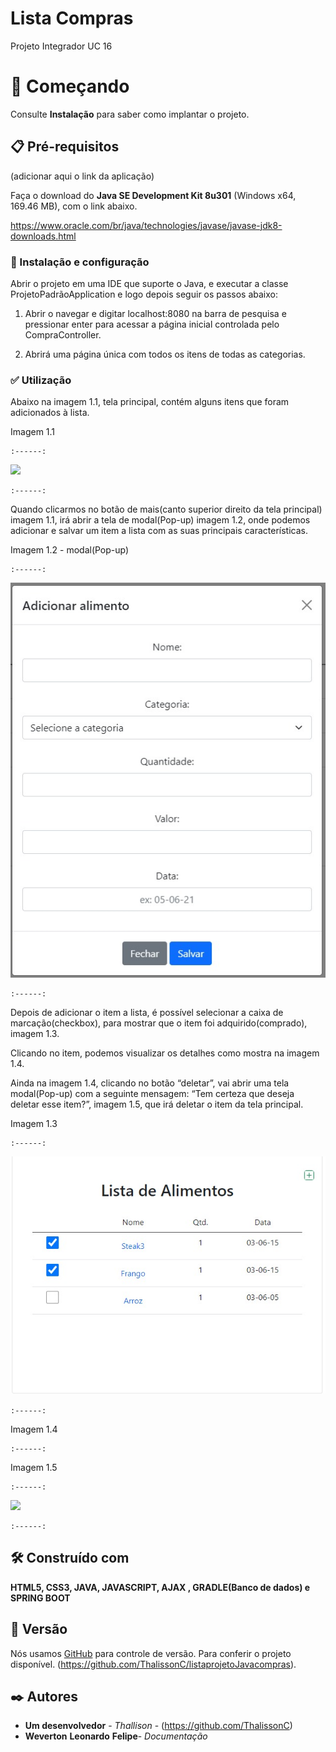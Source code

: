 # Lista Compras


Projeto Integrador UC 16

# 🚀 Começando

Consulte **Instalação** para saber como implantar o projeto.

## 📋 Pré-requisitos

(adicionar aqui o link da aplicação)

Faça o download do **Java SE Development Kit 8u301** (Windows x64, 169.46 MB), com o link abaixo.

https://www.oracle.com/br/java/technologies/javase/javase-jdk8-downloads.html

### 🔧 Instalação e configuração


Abrir o projeto em uma IDE que suporte o Java, e executar a classe ProjetoPadrãoApplication e logo depois seguir os passos abaixo:

1.  Abrir o navegar e digitar localhost:8080 na barra de pesquisa e pressionar enter para acessar a página inicial controlada pelo CompraController.
    
2.  Abrirá uma página única com todos os itens de todas as categorias.
   
### ✅ Utilização

Abaixo na imagem 1.1, tela principal, contém alguns itens que foram adicionados à lista.

Imagem 1.1 
```
:------:
```
![](https://lh3.googleusercontent.com/vnWYXTPkYealpa774x6-aZRSIbCIyjJMm94cKhPrZy6j7zUvlzhoFlTzglVYjyv5q2zTCeOsOZmUlDvaYTZC6Yyzh0-PTBwqSv67WFLryaOqzyOHO3M2RjrHKH3I1QBa1BCQJIE)
```
:------:
```
Quando clicarmos no botão de mais(canto superior direito da tela principal) imagem 1.1, irá abrir a tela de modal(Pop-up) imagem 1.2, onde podemos adicionar e salvar um item a lista com as suas principais características.

Imagem 1.2 - modal(Pop-up)
```
:------:
```
![enter image description here](https://github.com/leonardo202/projetopadrao/blob/master/a68e2b88-0ad2-4178-bda0-8f20ca16b50a.jfif?raw=true)
```
:------:
```

Depois de adicionar o item a lista, é possível selecionar a caixa de marcação(checkbox), para mostrar que o item foi adquirido(comprado), imagem 1.3.

Clicando no item, podemos visualizar os detalhes como mostra na imagem 1.4.

Ainda na imagem 1.4, clicando no botão “deletar”, vai abrir uma tela modal(Pop-up) com a seguinte mensagem: “Tem certeza que deseja deletar esse item?”, imagem 1.5, que irá deletar o item da tela principal.

Imagem 1.3
```
:------:
```
     
![enter image description here](https://github.com/leonardo202/projetopadrao/blob/master/9ee3f132-6125-430c-a517-d921077f491a.jfif?raw=true)
```
:------:
```

Imagem 1.4
```
:------:
```
             
Imagem 1.5
```
:------:
```
![](https://lh6.googleusercontent.com/okYlu5jYZWqcEZmFrOydSLtEDAoa9ZKYza32Nep6OHAujS9Am2ZUe-MW52eiT3GwGDA9UYp8S4OW4p2swFfMDfSVDIIZW5j80tmh7JyfiC9SUY_5IIf4BSnhgiMBzA)
```
:------:
```

## 🛠️ Construído com


**HTML5, CSS3, JAVA, JAVASCRIPT, AJAX , GRADLE(Banco de dados) e SPRING BOOT**

## 📌 Versão

Nós usamos [GitHub](https://github.com/) para controle de versão. Para conferir o projeto disponível. (https://github.com/ThalissonC/listaprojetoJavacompras). 

## ✒️ Autores

* **Um desenvolvedor** - *Thallison* - (https://github.com/ThalissonC)
* **Weverton**  **Leonardo** **Felipe**- *Documentação* 


